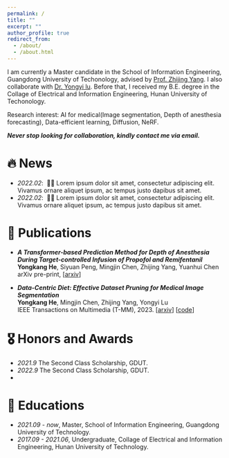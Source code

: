 ```yaml
---
permalink: /
title: ""
excerpt: ""
author_profile: true
redirect_from: 
  - /about/
  - /about.html
---
```


I am currently a Master candidate in the School of Information Engineering, Guangdong University of Techonology, advised by [Prof. Zhijing Yang](https://ieeexplore.ieee.org/author/38512188800). I also collaborate with [Dr. Yongyi lu]([https://ykshi.github.io/](https://scholar.google.com/citations?user=rIJ99V4AAAAJ&hl=en&oi=sra)). Before that, I received my B.E. degree in the Collage of Electrical and Information Engineering, Hunan University of Techonology. 

Research interest: AI for medical(Image segmentation, Depth of anesthesia forecasting), Data-efficient learning, Diffusion, NeRF. 

***Never stop looking for collaboration, kindly contact me via email.***


# 🔥 News
- *2022.02*: &nbsp;🎉🎉 Lorem ipsum dolor sit amet, consectetur adipiscing elit. Vivamus ornare aliquet ipsum, ac tempus justo dapibus sit amet. 
- *2022.02*: &nbsp;🎉🎉 Lorem ipsum dolor sit amet, consectetur adipiscing elit. Vivamus ornare aliquet ipsum, ac tempus justo dapibus sit amet. 

# 📝 Publications 

- ***A Transformer-based Prediction Method for Depth of Anesthesia During Target-controlled Infusion of Propofol and Remifentanil*** \
**Yongkang He**, Siyuan Peng, Mingjin Chen, Zhijing Yang, Yuanhui Chen \
arXiv pre-print, [[arxiv](https://arxiv.org/abs/2303.10945)]

- ***Data-Centric Diet: Effective Dataset Pruning for Medical Image Segmentation*** \
**Yongkang He**, Mingjin Chen, Zhijing Yang, Yongyi Lu \
IEEE Transactions on Multimedia (T-MM), 2023. [[arxiv](https://arxiv.org/pdf/2301.00965.pdf)] [[code](https://github.com/JyChen9811/DOC-VTON)]

# 🎖 Honors and Awards
- *2021.9* The Second Class Scholarship, GDUT.
- *2022.9* The Second Class Scholarship, GDUT.
- 
# 📖 Educations
- *2021.09 - now*, Master, School of Information Engineering, Guangdong University of Technology.
- *2017.09 - 2021.06*, Undergraduate, Collage of Electrical and Information Engineering, Hunan University of Technology.

<!--# 💬 Invited Talks
- *2021.06*, Lorem ipsum dolor sit amet, consectetur adipiscing elit. Vivamus ornare aliquet ipsum, ac tempus justo dapibus sit amet. 
- *2021.03*, Lorem ipsum dolor sit amet, consectetur adipiscing elit. Vivamus ornare aliquet ipsum, ac tempus justo dapibus sit amet.  \| [\[video\]](https://github.com/)

# 💻 Internships
- *2019.05 - 2020.02*, [Lorem](https://github.com/), China. -->
